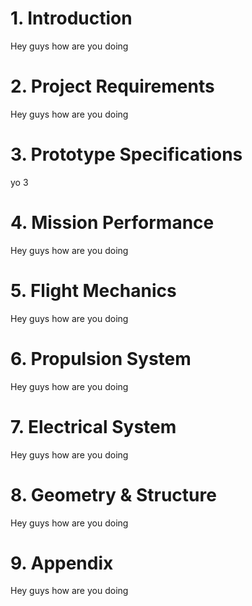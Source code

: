 # 1. **Introduction**

Hey guys how are you doing

# 2. **Project Requirements**

Hey guys how are you doing

# 3. **Prototype Specifications**

yo 3

# 4. **Mission Performance**

Hey guys how are you doing

# 5. **Flight Mechanics**

Hey guys how are you doing

# 6. **Propulsion System**

Hey guys how are you doing

# 7. **Electrical System**

Hey guys how are you doing

# 8. **Geometry & Structure**

Hey guys how are you doing

# 9. **Appendix**

Hey guys how are you doing